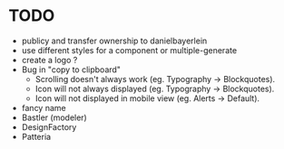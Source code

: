 # TODO
* publicy and transfer ownership to danielbayerlein
* use different styles for a component or multiple-generate
* create a logo ?
* Bug in "copy to clipboard"
  * Scrolling doesn't always work (eg. Typography -> Blockquotes).
  * Icon will not always displayed (eg. Typography -> Blockquotes).
  * Icon will not displayed in mobile view (eg. Alerts -> Default).
* fancy name
 * Bastler (modeler)
 * DesignFactory
 * Patteria
